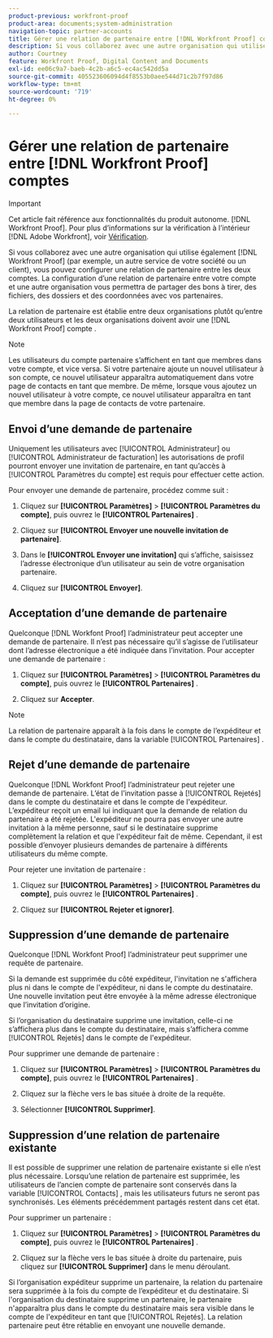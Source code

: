 ```yaml
---
product-previous: workfront-proof
product-area: documents;system-administration
navigation-topic: partner-accounts
title: Gérer une relation de partenaire entre [!DNL Workfront Proof] comptes
description: Si vous collaborez avec une autre organisation qui utilise également une [!DNL Workfront Proof] (par exemple, un autre service de votre société ou un client), vous pouvez configurer une relation de partenaire entre les deux comptes. La configuration d’une relation de partenaire entre votre compte et une autre organisation vous permettra de partager des bons à tirer, des fichiers, des dossiers et des coordonnées avec vos partenaires.
author: Courtney
feature: Workfront Proof, Digital Content and Documents
exl-id: ee06c9a7-baeb-4c2b-a6c5-ec4ac542dd5a
source-git-commit: 405523606094d4f8553b0aee544d71c2b7f97d86
workflow-type: tm+mt
source-wordcount: '719'
ht-degree: 0%

---
```


# Gérer une relation de partenaire entre [!DNL Workfront Proof] comptes

>[!IMPORTANT]
>
>Cet article fait référence aux fonctionnalités du produit autonome. [!DNL Workfront Proof]. Pour plus d’informations sur la vérification à l’intérieur [!DNL Adobe Workfront], voir [Vérification](../../../review-and-approve-work/proofing/proofing.md).

Si vous collaborez avec une autre organisation qui utilise également [!DNL Workfront Proof] (par exemple, un autre service de votre société ou un client), vous pouvez configurer une relation de partenaire entre les deux comptes. La configuration d’une relation de partenaire entre votre compte et une autre organisation vous permettra de partager des bons à tirer, des fichiers, des dossiers et des coordonnées avec vos partenaires.

La relation de partenaire est établie entre deux organisations plutôt qu’entre deux utilisateurs et les deux organisations doivent avoir une [!DNL Workfront Proof] compte .

>[!NOTE]
>
>Les utilisateurs du compte partenaire s’affichent en tant que membres dans votre compte, et vice versa. Si votre partenaire ajoute un nouvel utilisateur à son compte, ce nouvel utilisateur apparaîtra automatiquement dans votre page de contacts en tant que membre. De même, lorsque vous ajoutez un nouvel utilisateur à votre compte, ce nouvel utilisateur apparaîtra en tant que membre dans la page de contacts de votre partenaire.

## Envoi d’une demande de partenaire

Uniquement les utilisateurs avec [!UICONTROL Administrateur] ou [!UICONTROL Administrateur de facturation] les autorisations de profil pourront envoyer une invitation de partenaire, en tant qu’accès à [!UICONTROL Paramètres du compte] est requis pour effectuer cette action.

Pour envoyer une demande de partenaire, procédez comme suit :

1. Cliquez sur **[!UICONTROL Paramètres]** > **[!UICONTROL Paramètres du compte]**, puis ouvrez le **[!UICONTROL Partenaires]** .

1. Cliquez sur **[!UICONTROL Envoyer une nouvelle invitation de partenaire]**.
1. Dans le **[!UICONTROL Envoyer une invitation]** qui s’affiche, saisissez l’adresse électronique d’un utilisateur au sein de votre organisation partenaire.
1. Cliquez sur **[!UICONTROL Envoyer]**.

## Acceptation d’une demande de partenaire

Quelconque [!DNL Workfont Proof] l’administrateur peut accepter une demande de partenaire. Il n’est pas nécessaire qu’il s’agisse de l’utilisateur dont l’adresse électronique a été indiquée dans l’invitation. Pour accepter une demande de partenaire :

1. Cliquez sur **[!UICONTROL Paramètres]** > **[!UICONTROL Paramètres du compte]**, puis ouvrez le **[!UICONTROL Partenaires]** .

1. Cliquez sur **Accepter**.**&#x200B;**

>[!NOTE]
>
>La relation de partenaire apparaît à la fois dans le compte de l’expéditeur et dans le compte du destinataire, dans la variable [!UICONTROL Partenaires] .

## Rejet d’une demande de partenaire

Quelconque [!DNL Workfont Proof] l’administrateur peut rejeter une demande de partenaire. L’état de l’invitation passe à [!UICONTROL Rejetés] dans le compte du destinataire et dans le compte de l&#39;expéditeur. L’expéditeur reçoit un email lui indiquant que la demande de relation du partenaire a été rejetée. L&#39;expéditeur ne pourra pas envoyer une autre invitation à la même personne, sauf si le destinataire supprime complètement la relation et que l&#39;expéditeur fait de même. Cependant, il est possible d’envoyer plusieurs demandes de partenaire à différents utilisateurs du même compte.

Pour rejeter une invitation de partenaire :

1. Cliquez sur **[!UICONTROL Paramètres]** > **[!UICONTROL Paramètres du compte]**, puis ouvrez le **[!UICONTROL Partenaires]** .

1. Cliquez sur **[!UICONTROL Rejeter et ignorer]**.

## Suppression d’une demande de partenaire

Quelconque [!DNL Workfont Proof] l’administrateur peut supprimer une requête de partenaire.

Si la demande est supprimée du côté expéditeur, l&#39;invitation ne s&#39;affichera plus ni dans le compte de l&#39;expéditeur, ni dans le compte du destinataire. Une nouvelle invitation peut être envoyée à la même adresse électronique que l’invitation d’origine.

Si l’organisation du destinataire supprime une invitation, celle-ci ne s’affichera plus dans le compte du destinataire, mais s’affichera comme [!UICONTROL Rejetés] dans le compte de l&#39;expéditeur.

Pour supprimer une demande de partenaire :

1. Cliquez sur **[!UICONTROL Paramètres]** > **[!UICONTROL Paramètres du compte]**, puis ouvrez le **[!UICONTROL Partenaires]** .

1. Cliquez sur la flèche vers le bas située à droite de la requête.
1. Sélectionner **[!UICONTROL Supprimer]**.

## Suppression d’une relation de partenaire existante

Il est possible de supprimer une relation de partenaire existante si elle n’est plus nécessaire. Lorsqu’une relation de partenaire est supprimée, les utilisateurs de l’ancien compte de partenaire sont conservés dans la variable [!UICONTROL Contacts] , mais les utilisateurs futurs ne seront pas synchronisés. Les éléments précédemment partagés restent dans cet état.

Pour supprimer un partenaire :

1. Cliquez sur **[!UICONTROL Paramètres]** > **[!UICONTROL Paramètres du compte]**, puis ouvrez le **[!UICONTROL Partenaires]** .

1. Cliquez sur la flèche vers le bas située à droite du partenaire, puis cliquez sur **[!UICONTROL Supprimer]** dans le menu déroulant.

Si l’organisation expéditeur supprime un partenaire, la relation du partenaire sera supprimée à la fois du compte de l’expéditeur et du destinataire. Si l&#39;organisation du destinataire supprime un partenaire, le partenaire n&#39;apparaîtra plus dans le compte du destinataire mais sera visible dans le compte de l&#39;expéditeur en tant que [!UICONTROL Rejetés]. La relation partenaire peut être rétablie en envoyant une nouvelle demande.
